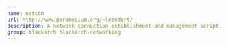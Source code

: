 ```yaml
---
name: netcon
url: http://www.paramecium.org/~leendert/
description: A network connection establishment and management script.
group: blackarch blackarch-networking
---
```

